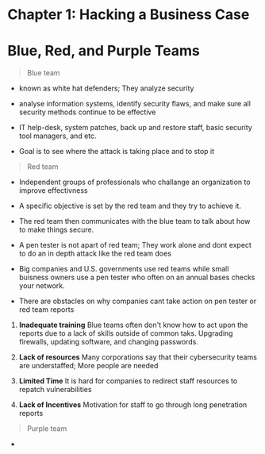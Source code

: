 # Chapter 1: Hacking a Business Case

# Blue, Red, and Purple Teams

> Blue team
* known as white hat defenders; They analyze security 

* analyse information systems, identify security flaws, and make sure all security methods continue to be effective

* IT help-desk, system patches, back up and restore staff, basic security tool managers, and etc.

* Goal is to see where the attack is taking place and to stop it 

> Red team 
* Independent groups of professionals who challange an organization to improve effectivness 

* A specific objective is set by the red team and they try to achieve it. 

* The red team then communicates with the blue team to talk about how to make things secure.

* A pen tester is not apart of red team; They work alone and dont expect to do an in depth attack like the red team does 

* Big companies and U.S. governments use red teams while small buisness owners use a pen tester who often on an annual bases checks your network.

* There are obstacles on why companies cant take action on pen tester or red team reports

1. **Inadequate training** Blue teams often don't know how to act upon the reports due to a lack of skills outside of common taks. Upgrading firewalls, updating software, and changing passwords.

2. **Lack of resources** Many corporations say that their cybersecurity teams are understaffed; More people are needed 

3. **Limited Time** It is hard for companies to redirect staff resources to repatch vulnerabilities

4. **Lack of Incentives** Motivation for staff to go through long penetration reports

> Purple team 
* 
